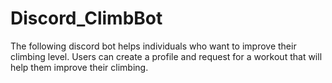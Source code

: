 # Discord_ClimbBot
The following discord bot helps individuals who want to improve their climbing level. Users can create a profile and request for a workout that will help them improve their climbing.
